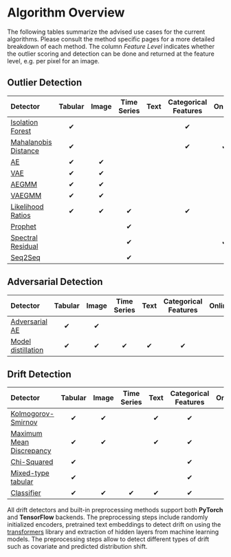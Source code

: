 # Algorithm Overview

The following tables summarize the advised use cases for the current algorithms. Please consult the method specific pages for a more detailed breakdown of each method. The column *Feature Level* indicates whether the outlier scoring and detection can be done and returned at the feature level, e.g. per pixel for an image.

## Outlier Detection

|Detector|Tabular|Image|Time Series|Text|Categorical Features|Online|Feature Level|
|:---|:---:|:---:|:---:|:---:|:---:|:---:|:---:|
|[Isolation Forest](../methods/iforest.ipynb)|✔| | | |✔| | |
|[Mahalanobis Distance](../methods/mahalanobis.ipynb)|✔| | | |✔|✔| |
|[AE](../methods/ae.ipynb)|✔|✔| | | | |✔|
|[VAE](../methods/vae.ipynb)|✔|✔| | | | |✔|
|[AEGMM](../methods/aegmm.ipynb)|✔|✔| | | | | |
|[VAEGMM](../methods/vaegmm.ipynb)|✔|✔| | | | | |
|[Likelihood Ratios](../methods/llr.ipynb)|✔|✔|✔| |✔| |✔|
|[Prophet](../methods/prophet.ipynb)| | |✔| | | | |
|[Spectral Residual](../methods/sr.ipynb)| | |✔| | |✔|✔|
|[Seq2Seq](../methods/seq2seq.ipynb)| | |✔| | | |✔|

## Adversarial Detection

|Detector|Tabular|Image|Time Series|Text|Categorical Features|Online|Feature Level|
|:---|:---:|:---:|:---:|:---:|:---:|:---:|:---:|
|[Adversarial AE](../methods/adversarialae.ipynb)|✔|✔| | | | | |
|[Model distillation](../methods/modeldistillation.ipynb)|✔|✔|✔|✔|✔| | |

## Drift Detection

|Detector|Tabular|Image|Time Series|Text|Categorical Features|Online|Feature Level|
|:---|:---:|:---:|:---:|:---:|:---:|:---:|:---:|
|[Kolmogorov-Smirnov](../methods/ksdrift.ipynb)|✔|✔| |✔|✔| |✔|
|[Maximum Mean Discrepancy](../methods/mmddrift.ipynb)|✔|✔| |✔|✔| | |
|[Chi-Squared](../methods/chisquaredrift.ipynb)|✔| | | |✔| |✔|
|[Mixed-type tabular](../methods/tabulardrift.ipynb)|✔| | | |✔| |✔|
|[Classifier](../methods/classifierdrift.ipynb)|✔|✔|✔|✔|✔| | |

All drift detectors and built-in preprocessing methods support both **PyTorch** and **TensorFlow** backends.
The preprocessing steps include randomly initialized encoders, pretrained text embeddings to detect drift on 
using the [transformers](https://github.com/huggingface/transformers) library and extraction of hidden layers from machine learning models. 
The preprocessing steps allow to detect different types of drift such as covariate and predicted distribution shift.
